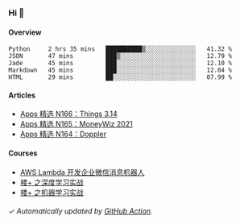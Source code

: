 ### Hi 👋

#### Overview

<!--START_SECTION:waka-->
```text
Python     2 hrs 35 mins   ██████████▒░░░░░░░░░░░░░░   41.32 % 
JSON       47 mins         ███▒░░░░░░░░░░░░░░░░░░░░░   12.79 % 
Jade       45 mins         ███░░░░░░░░░░░░░░░░░░░░░░   12.10 % 
Markdown   45 mins         ███░░░░░░░░░░░░░░░░░░░░░░   12.04 % 
HTML       29 mins         ██░░░░░░░░░░░░░░░░░░░░░░░   07.99 % 
```
<!--END_SECTION:waka-->

#### Articles

<!-- BLOG:START -->
- [Apps 精选 N166：Things 3.14](https://huhuhang.com/post/product-hunt/product-hunt-n166?ref=github)
- [Apps 精选 N165：MoneyWiz 2021](https://huhuhang.com/post/product-hunt/product-hunt-n165?ref=github)
- [Apps 精选 N164：Doppler](https://huhuhang.com/post/product-hunt/product-hunt-n164?ref=github)<!-- BLOG:END -->

#### Courses

<!-- SYL:START -->
- [AWS Lambda 开发企业微信消息机器人](https://lanqiao.cn/courses/2868)
- [楼+ 之深度学习实战](https://lanqiao.cn/courses/2617)
- [楼+ 之机器学习实战](https://lanqiao.cn/courses/2616)
<!-- SYL:END -->

###### ✓ Automatically updated by [GitHub Action](https://github.com/huhuhang/huhuhang/actions).
